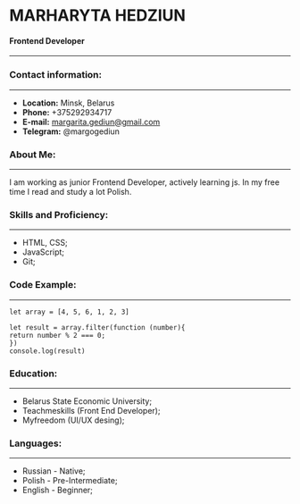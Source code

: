 # MARHARYTA HEDZIUN

#### Frontend Developer
--------------------
### Contact information:
--------------------------------------
- __Location:__ Minsk, Belarus
- __Phone:__ +375292934717
- __E-mail:__ margarita.gediun@gmail.com
- __Telegram:__ @margogediun

### About Me:
------------------------------------------------
I am working as junior Frontend Developer, actively learning js.
In my free time I read and study a lot Polish.

### Skills and Proficiency:
----------------------------------------
- HTML, CSS;
- JavaScript;
- Git;

### Code Example:
-----------------------------------------
```
let array = [4, 5, 6, 1, 2, 3]

let result = array.filter(function (number){
return number % 2 === 0;
})
console.log(result)
```

### Education:
------------------------------------------------
- Belarus State Economic University;
- Teachmeskills (Front End Developer);
- Myfreedom (UI/UX desing);

### Languages:
------------------------------------------------
- Russian - Native;
- Polish - Pre-Intermediate;
- English - Beginner;